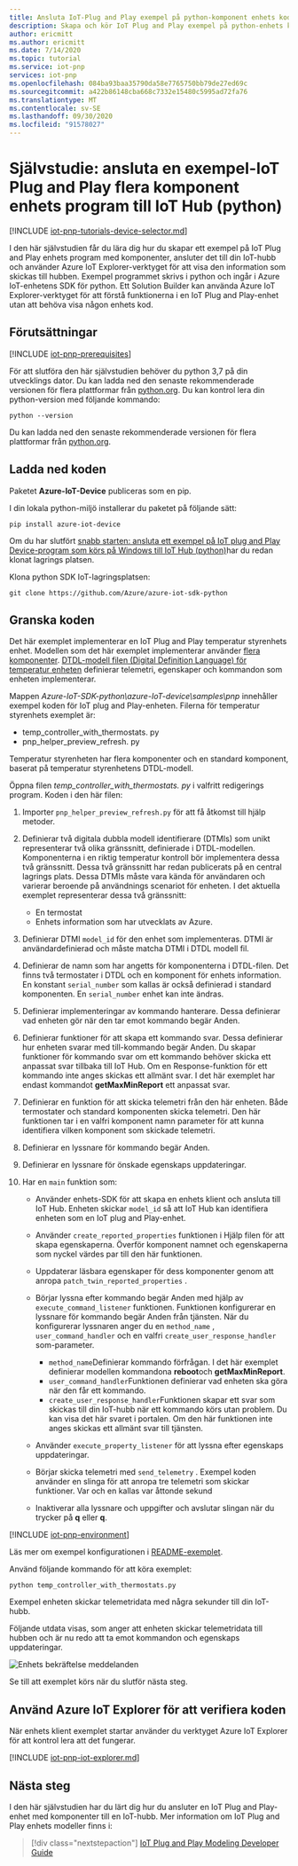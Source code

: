 ```yaml
---
title: Ansluta IoT-Plug and Play exempel på python-komponent enhets kod till IoT Hub | Microsoft Docs
description: Skapa och kör IoT Plug and Play exempel på python-enhets kod som använder flera komponenter och ansluter till en IoT-hubb. Använd Azure IoT Explorer-verktyget för att visa informationen som skickas av enheten till hubben.
author: ericmitt
ms.author: ericmitt
ms.date: 7/14/2020
ms.topic: tutorial
ms.service: iot-pnp
services: iot-pnp
ms.openlocfilehash: 084ba93baa35790da58e7765750bb79de27ed69c
ms.sourcegitcommit: a422b86148cba668c7332e15480c5995ad72fa76
ms.translationtype: MT
ms.contentlocale: sv-SE
ms.lasthandoff: 09/30/2020
ms.locfileid: "91578027"
---
```

# <a name="tutorial-connect-a-sample-iot-plug-and-play-multiple-component-device-application-to-iot-hub-python"></a>Självstudie: ansluta en exempel-IoT Plug and Play flera komponent enhets program till IoT Hub (python)

[!INCLUDE [iot-pnp-tutorials-device-selector.md](../../includes/iot-pnp-tutorials-device-selector.md)]

I den här självstudien får du lära dig hur du skapar ett exempel på IoT Plug and Play enhets program med komponenter, ansluter det till din IoT-hubb och använder Azure IoT Explorer-verktyget för att visa den information som skickas till hubben. Exempel programmet skrivs i python och ingår i Azure IoT-enhetens SDK för python. Ett Solution Builder kan använda Azure IoT Explorer-verktyget för att förstå funktionerna i en IoT Plug and Play-enhet utan att behöva visa någon enhets kod.

## <a name="prerequisites"></a>Förutsättningar

[!INCLUDE [iot-pnp-prerequisites](../../includes/iot-pnp-prerequisites.md)]

För att slutföra den här självstudien behöver du python 3,7 på din utvecklings dator. Du kan ladda ned den senaste rekommenderade versionen för flera plattformar från [python.org](https://www.python.org/). Du kan kontrol lera din python-version med följande kommando:  

```cmd/sh
python --version
```

Du kan ladda ned den senaste rekommenderade versionen för flera plattformar från [python.org](https://www.python.org/).

## <a name="download-the-code"></a>Ladda ned koden

Paketet **Azure-IoT-Device** publiceras som en pip.

I din lokala python-miljö installerar du paketet på följande sätt:

```cmd/sh
pip install azure-iot-device
```

Om du har slutfört [snabb starten: ansluta ett exempel på IoT plug and Play Device-program som körs på Windows till IoT Hub (python)](quickstart-connect-device-python.md)har du redan klonat lagrings platsen.

Klona python SDK IoT-lagringsplatsen:

```cmd/sh
git clone https://github.com/Azure/azure-iot-sdk-python
```

## <a name="review-the-code"></a>Granska koden

Det här exemplet implementerar en IoT Plug and Play temperatur styrenhets enhet. Modellen som det här exemplet implementerar använder [flera komponenter](concepts-components.md). [DTDL-modell filen (Digital Definition Language) för temperatur enheten](https://github.com/Azure/opendigitaltwins-dtdl/blob/master/DTDL/v2/samples/TemperatureController.json) definierar telemetri, egenskaper och kommandon som enheten implementerar.

Mappen *Azure-IoT-SDK-python\azure-IoT-device\samples\pnp* innehåller exempel koden för IoT plug and Play-enheten. Filerna för temperatur styrenhets exemplet är:

- temp_controller_with_thermostats. py
- pnp_helper_preview_refresh. py

Temperatur styrenheten har flera komponenter och en standard komponent, baserat på temperatur styrenhetens DTDL-modell.

Öppna filen *temp_controller_with_thermostats. py* i valfritt redigerings program. Koden i den här filen:

1. Importer `pnp_helper_preview_refresh.py` för att få åtkomst till hjälp metoder.

1. Definierar två digitala dubbla modell identifierare (DTMIs) som unikt representerar två olika gränssnitt, definierade i DTDL-modellen. Komponenterna i en riktig temperatur kontroll bör implementera dessa två gränssnitt. Dessa två gränssnitt har redan publicerats på en central lagrings plats. Dessa DTMIs måste vara kända för användaren och varierar beroende på användnings scenariot för enheten. I det aktuella exemplet representerar dessa två gränssnitt:

    - En termostat
    - Enhets information som har utvecklats av Azure.

1. Definierar DTMI `model_id` för den enhet som implementeras. DTMI är användardefinierad och måste matcha DTMI i DTDL modell fil.

1. Definierar de namn som har angetts för komponenterna i DTDL-filen. Det finns två termostater i DTDL och en komponent för enhets information. En konstant `serial_number` som kallas är också definierad i standard komponenten. En `serial_number` enhet kan inte ändras.

1. Definierar implementeringar av kommando hanterare. Dessa definierar vad enheten gör när den tar emot kommando begär Anden.

1. Definierar funktioner för att skapa ett kommando svar. Dessa definierar hur enheten svarar med till-kommando begär Anden. Du skapar funktioner för kommando svar om ett kommando behöver skicka ett anpassat svar tillbaka till IoT Hub. Om en Response-funktion för ett kommando inte anges skickas ett allmänt svar. I det här exemplet har endast kommandot **getMaxMinReport** ett anpassat svar.

1. Definierar en funktion för att skicka telemetri från den här enheten. Både termostater och standard komponenten skicka telemetri. Den här funktionen tar i en valfri komponent namn parameter för att kunna identifiera vilken komponent som skickade telemetri.

1. Definierar en lyssnare för kommando begär Anden.

1. Definierar en lyssnare för önskade egenskaps uppdateringar.

1. Har en `main` funktion som:

    - Använder enhets-SDK för att skapa en enhets klient och ansluta till IoT Hub. Enheten skickar `model_id` så att IoT Hub kan identifiera enheten som en IoT plug and Play-enhet.

    - Använder `create_reported_properties` funktionen i Hjälp filen för att skapa egenskaperna. Överför komponent namnet och egenskaperna som nyckel värdes par till den här funktionen.

    - Uppdaterar läsbara egenskaper för dess komponenter genom att anropa `patch_twin_reported_properties` .

    - Börjar lyssna efter kommando begär Anden med hjälp av `execute_command_listener` funktionen. Funktionen konfigurerar en lyssnare för kommando begär Anden från tjänsten. När du konfigurerar lyssnaren anger du en `method_name` , `user_command_handler` och en valfri `create_user_response_handler` som-parameter.
        - `method_name`Definierar kommando förfrågan. I det här exemplet definierar modellen kommandona **reboot**och **getMaxMinReport**.
        - `user_command_handler`Funktionen definierar vad enheten ska göra när den får ett kommando.
        - `create_user_response_handler`Funktionen skapar ett svar som skickas till din IoT-hubb när ett kommando körs utan problem. Du kan visa det här svaret i portalen. Om den här funktionen inte anges skickas ett allmänt svar till tjänsten.

    - Använder `execute_property_listener` för att lyssna efter egenskaps uppdateringar.

    - Börjar skicka telemetri med `send_telemetry` . Exempel koden använder en slinga för att anropa tre telemetri som skickar funktioner. Var och en kallas var åttonde sekund

    - Inaktiverar alla lyssnare och uppgifter och avslutar slingan när du trycker på **q** eller **q**.

[!INCLUDE [iot-pnp-environment](../../includes/iot-pnp-environment.md)]

Läs mer om exempel konfigurationen i [README-exemplet](https://github.com/Azure/azure-iot-sdk-python/blob/master/azure-iot-device/samples/pnp/README.md).

Använd följande kommando för att köra exemplet:

```cmd/sh
python temp_controller_with_thermostats.py
```

Exempel enheten skickar telemetridata med några sekunder till din IoT-hubb.

Följande utdata visas, som anger att enheten skickar telemetridata till hubben och är nu redo att ta emot kommandon och egenskaps uppdateringar.

![Enhets bekräftelse meddelanden](media/tutorial-multiple-components-python/multiple-component.png)

Se till att exemplet körs när du slutför nästa steg.

## <a name="use-azure-iot-explorer-to-validate-the-code"></a>Använd Azure IoT Explorer för att verifiera koden

När enhets klient exemplet startar använder du verktyget Azure IoT Explorer för att kontrol lera att det fungerar.

[!INCLUDE [iot-pnp-iot-explorer.md](../../includes/iot-pnp-iot-explorer.md)]

## <a name="next-steps"></a>Nästa steg

I den här självstudien har du lärt dig hur du ansluter en IoT Plug and Play-enhet med komponenter till en IoT-hubb. Mer information om IoT Plug and Play enhets modeller finns i:

> [!div class="nextstepaction"]
> [IoT Plug and Play Modeling Developer Guide](concepts-developer-guide-device-csharp.md)
